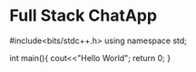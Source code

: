 # Full Stack ChatApp
#include<bits/stdc++.h>
using namespace std;

int main(){
    cout<<"Hello World";
    return 0;
}
